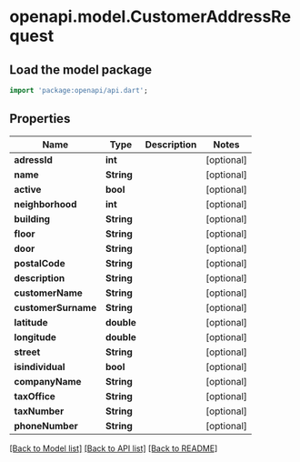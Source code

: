 # openapi.model.CustomerAddressRequest

## Load the model package
```dart
import 'package:openapi/api.dart';
```

## Properties
Name | Type | Description | Notes
------------ | ------------- | ------------- | -------------
**adressId** | **int** |  | [optional] 
**name** | **String** |  | [optional] 
**active** | **bool** |  | [optional] 
**neighborhood** | **int** |  | [optional] 
**building** | **String** |  | [optional] 
**floor** | **String** |  | [optional] 
**door** | **String** |  | [optional] 
**postalCode** | **String** |  | [optional] 
**description** | **String** |  | [optional] 
**customerName** | **String** |  | [optional] 
**customerSurname** | **String** |  | [optional] 
**latitude** | **double** |  | [optional] 
**longitude** | **double** |  | [optional] 
**street** | **String** |  | [optional] 
**isindividual** | **bool** |  | [optional] 
**companyName** | **String** |  | [optional] 
**taxOffice** | **String** |  | [optional] 
**taxNumber** | **String** |  | [optional] 
**phoneNumber** | **String** |  | [optional] 

[[Back to Model list]](../README.md#documentation-for-models) [[Back to API list]](../README.md#documentation-for-api-endpoints) [[Back to README]](../README.md)


